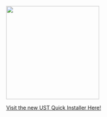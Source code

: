 <img src="https://1.bp.blogspot.com/-2MEldDN1l9g/WyJcEy1iavI/AAAAAAACrLo/emJBhnskHEgAZ7g9-5j4nKDbZf6gUrbfgCLcBGAs/s1600/we-moved.jpg" width="250"></img>

[Visit the new UST Quick Installer Here!](https://github.com/adobe/UST-Install-Scripts)
